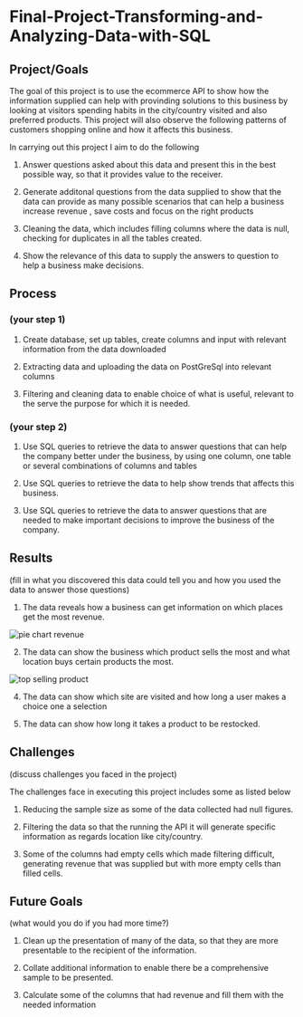# Final-Project-Transforming-and-Analyzing-Data-with-SQL

## Project/Goals
The goal of this project is to use the ecommerce API to show how the information supplied can help with provinding solutions to this business by looking at visitors spending habits in the city/country visited and also preferred products. This project will also observe the following patterns of customers shopping online and how it affects this business.

In carrying out this project I aim to do the following

1. Answer questions asked about this data and present this in the best possible way, so that it provides value to the receiver.
   
2. Generate additonal questions from the data supplied to show that the data can provide as many possible scenarios that can help a business increase revenue , save costs and focus on the right products
   
3. Cleaning the data, which includes filling columns where the data is null, checking for duplicates in all the tables created.

4. Show the relevance of this data to supply the answers to question to help a business make decisions.


## Process
### (your step 1) 
1. Create database, set up tables, create columns and input with relevant information from the data downloaded

2. Extracting data and uploading the data on PostGreSql into relevant columns

3. Filtering and cleaning data to enable choice of what is useful, relevant to the serve the purpose for which it is needed.

### (your step 2)

1. Use SQL queries to retrieve the data to answer questions that can help the company better under the business, by using one column, one table or several combinations of columns and tables

2. Use SQL queries to retrieve the data to help show trends that affects this business.

3. Use SQL queries to retrieve the data to answer questions that are needed to make important decisions to improve the business of the company.

## Results
(fill in what you discovered this data could tell you and how you used the data to answer those questions)

1. The data reveals how a business can get information on which places get the most revenue.

   



![pie chart revenue](https://github.com/Ayiwoma/SQL-Project/assets/141646278/2b1dfecf-383e-4352-9ddb-90f50906ac06)


   

2. The  data can show the business which product sells the most and what location buys certain products the most.




![top selling product](https://github.com/Ayiwoma/SQL-Project/assets/141646278/2e8f9413-8a9c-47ff-8ef3-bfcacf18b568)



4. The data can show which site are visited and how long a user makes a choice one a selection



   

5. The data can show how long it takes a product to be restocked.

## Challenges 
(discuss challenges you faced in the project)

The challenges face in executing this project includes some as listed below

1. Reducing the sample size as some of the data collected had null figures.

2. Filtering the data so that the running the API it will generate specific information as regards location like city/country. 

3. Some of the columns had empty cells which made filtering difficult, generating revenue that was supplied but with more empty cells than
filled cells.


## Future Goals
(what would you do if you had more time?)

1. Clean up the presentation of many of the data, so that they are more presentable to the recipient of the information.
   
2. Collate additional information to enable there be a comprehensive sample to be presented.
 
3. Calculate some of the columns that had revenue and fill them with the needed information
